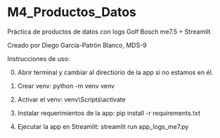 # M4_Productos_Datos
Práctica de productos de datos con logs Golf Bosch me7.5 + Streamlit

Creado por Diego García-Patrón Blanco, MDS-9

Instrucciones de uso:

0) Abrir terminal y cambiar al directiorio de la app si no estamos en él.

1) Crear venv:
python -m venv venv

2) Activar el venv:
venv\Scripts\activate

3) Instalar requerimientos de la app:
pip install -r requirements.txt

4) Ejecutar la app en Streamlit:
streamlit run app_logs_me7.py
